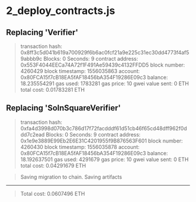 2_deploy_contracts.js
=====================

   Replacing 'Verifier'
   --------------------
   > transaction hash:    0x8ff3c5d041b619a700929f6b6ac0fcf21a9e225c31ec30dd4773f4af59abbb9c
   > Blocks: 0            Seconds: 9
   > contract address:    0x553F4044EECa74A72f1F491Ae59439c4132FFDD5
   > block number:        4260429
   > block timestamp:     1556035863
   > account:             0x80FCA15f7cB18EA5fAF18456bA354F19286E09c3
   > balance:             18.235554291
   > gas used:            1783281
   > gas price:           10 gwei
   > value sent:          0 ETH
   > total cost:          0.01783281 ETH


   Replacing 'SolnSquareVerifier'
   ------------------------------
   > transaction hash:    0xfa4d3998d070b3c786d17f72facdddf61d51cb46f65cd48dff962f0ddd7c2ead
   > Blocks: 0            Seconds: 9
   > contract address:    0x1e9e3889E99Eb2E6E31C4201955f9B876563F601
   > block number:        4260430
   > block timestamp:     1556035878
   > account:             0x80FCA15f7cB18EA5fAF18456bA354F19286E09c3
   > balance:             18.192637501
   > gas used:            4291679
   > gas price:           10 gwei
   > value sent:          0 ETH
   > total cost:          0.04291679 ETH


   > Saving migration to chain.
   > Saving artifacts
   -------------------------------------
   > Total cost:           0.0607496 ETH
